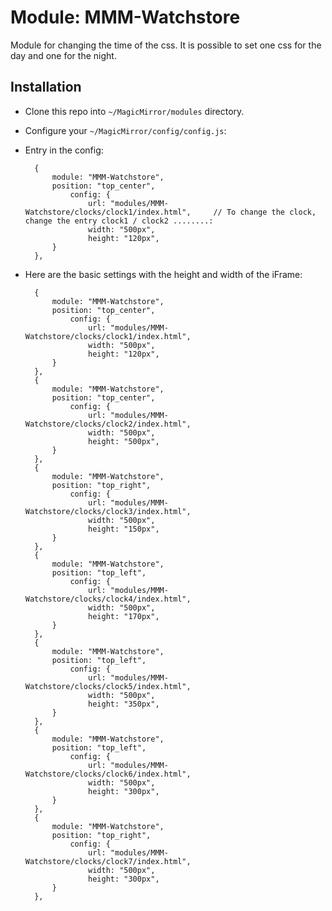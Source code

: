 # Module: MMM-Watchstore

Module for changing the time of the css. 
It is possible to set one css for the day and one for the night.

## Installation

* Clone this repo into `~/MagicMirror/modules` directory.
* Configure your `~/MagicMirror/config/config.js`:

* Entry in the config:


		{
			module: "MMM-Watchstore",
			position: "top_center",
				config: {
					url: "modules/MMM-Watchstore/clocks/clock1/index.html",     // To change the clock, change the entry clock1 / clock2 ........:
					width: "500px",
					height: "120px",
			}
		},
		
		
* Here are the basic settings with the height and width of the iFrame:

		{
			module: "MMM-Watchstore",
			position: "top_center",
				config: {
					url: "modules/MMM-Watchstore/clocks/clock1/index.html",
					width: "500px",
					height: "120px",
			}
		},
		{
			module: "MMM-Watchstore",
			position: "top_center",
				config: {
					url: "modules/MMM-Watchstore/clocks/clock2/index.html",
					width: "500px",
					height: "500px",
			}
		},
		{
			module: "MMM-Watchstore",
			position: "top_right",
				config: {
					url: "modules/MMM-Watchstore/clocks/clock3/index.html",
					width: "500px",
					height: "150px",
			}
		},
		{
			module: "MMM-Watchstore",
			position: "top_left",
				config: {
					url: "modules/MMM-Watchstore/clocks/clock4/index.html",
					width: "500px",
					height: "170px",
			}
		},
		{
			module: "MMM-Watchstore",
			position: "top_left",
				config: {
					url: "modules/MMM-Watchstore/clocks/clock5/index.html",
					width: "500px",
					height: "350px",
			}
		},
		{
			module: "MMM-Watchstore",
			position: "top_left",
				config: {
					url: "modules/MMM-Watchstore/clocks/clock6/index.html",
					width: "500px",
					height: "300px",
			}
		},
		{
			module: "MMM-Watchstore",
			position: "top_right",
				config: {
					url: "modules/MMM-Watchstore/clocks/clock7/index.html",
					width: "500px",
					height: "300px",
			}
		},
		
